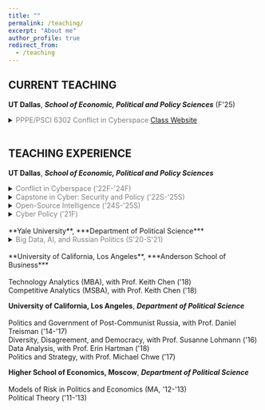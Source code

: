 ```yaml
---
title: ""
permalink: /teaching/
excerpt: "About me"
author_profile: true
redirect_from: 
  - /teaching
---
```

 
## CURRENT TEACHING

**UT Dallas**, ***School of Economic, Political and Policy Sciences*** (F'25) 

<details class="drop">
   <summary>
    <span style="color:Gray;">  PPPE/PSCI 6302 Conflict in Cyberspace <a href = 'https://coursebook.utdallas.edu/search/pppe6302.501.25f'>Class Website</a></span>
    </summary>
<br> 

Cyberspace is not an isolated concept. It expands beyond the conventional concepts of networks. While many of the digital security issues faced by companies and customers are highly technical, their underlying causes and systematic effects are inherently behavioral. Despite its technical specificities, cyberspace is a domain of human interactions. It makes little sense to approach cybersecurity from a narrow, purely technical perspective. Yet many courses focus on 'mechanics' of cybersecurity at the expense of behavioral and political aspects. In contrast, this class explores cyberspace as a synergistic entity. First, it examines conflicts and violence in pre-digital age. Next, it discusses orgins, organization, and evolution of cyberspace. Finally, it explores how cyberspace reshapes conventional conflicts and produces new ones.

Students get free access to **DataCamp** to prepare themselves for the coding part of this course.

<a href = 'https://coursebook.utdallas.edu/search/pppe6302.501.25f'>Class Website</a>

<br>
</details>

<br>

## TEACHING EXPERIENCE

**UT Dallas**, ***School of Economic, Political and Policy Sciences***<br>

<details class="drop">
   <summary>
    <span style="color:Gray;">Conflict in Cyberspace ('22F-'24F)</span>
    </summary>
<br> 
Cyberspace is not an isolated concept. It expands beyond the conventional concepts of networks. While many of the digital security issues faced by companies and customers are highly technical, their underlying causes and systematic effects are inherently behavioral. Despite its technical specificities, cyberspace is a domain of human interactions. It makes little sense to approach cybersecurity from a narrow, purely technical perspective. Yet many courses focus on 'mechanics' of cybersecurity at the expense of behavioral and political aspects. In contrast, this class explores cyberspace as a synergistic entity. First, it examines conflicts and violence in pre-digital age. Next, it discusses orgins, organization, and evolution of cyberspace. Finally, it explores how cyberspace reshapes conventional conflicts and produces new ones.
<br>
</details>


<details class="drop">
   <summary>
    <span style="color:Gray;">Capstone in Cyber: Security and Policy ('22S-'25S)</span>
    </summary>
<br> 
This is the culminating experience for graduating students. Students integrate knowledge from across the curriculum to participate in an experiential learning project or case studies.  addition, students can work on comprehensive
cyber policy or strategy, policy impact evaluation, commercial or open-source projects related to information security, cyber law assessment, or conduct an investigation of a cyber incident. Finally, students present a concise policy report summarizing the project’s results.
<br>
</details>
 

<details class="drop">
   <summary>
    <span style="color:Gray;">Open-Source Intelligence ('24S-'25S)</span>
    </summary>
<br> 
This is a comprehensive course that introduces students to the concepts and techniques of open-source intelligence (OSINT). This course aims to equip students with the knowledge and skills necessary to gather intelligence from publicly available sources and use this information to defend against cyber attacks. Throughout the course, students will be introduced to various tools and techniques used in OSINT research and will have the opportunity to apply what they’ve learned in practical, hands-on labs. These labs are designed to simulate real-world scenarios and give students a chance to understand how OSINT can be applied in their future careers in security and policy. With a focus on both theory and practical skills, this course provides students with a well-rounded understanding of the importance and use of OSINT in the field of cyber security and policy.
<br>
</details>


<details class="drop">
   <summary>
    <span style="color:Gray;">Cyber Policy ('21F)</span>
    </summary>
<br> 
This course introduces students to the public policy aspects of cybersecurity. Students will apply the tools of game theory, statistics, and causal inference to inform policy decision-making. The course is divided into four parts. The first introduces the basic concepts and definitions related to policy, governance, and threats. The second part exposes students to the modern policy analysis toolkit. The third part explores the impact of cyber policies on the private sector (topics include cyberpiracy, Darknet markets, data breaches, and deplatforming). The fourth part of the course focuses on the state actors (topics include, electoral integrity, misinformation, and digital repression).
<br>
</details>
<br>
**Yale University**, ***Department of Political Science***<br>

<details class="drop">
   <summary>
    <span style="color:Gray;">Big Data, AI, and Russian Politics (S'20-S'21)</span>
    </summary>
<br> 
In the last decade, modern information technologies have changed the world of politics as we knew it, erasing any clear distinction between domestic and foreign spheres. Today, policy battles and elections are fought not just through traditional lobbying, party activities, and TV ads, but through means of Big Data and AI algorithms. These new behaviors can be covert by murky actors, who may be located anywhere and funded by almost anyone. They are important for both democracies and non-democracies. Their impact is hard to assess. For instance, the debate continues in the United States over whether or not hackers and Internet trolls affected voting in the 2016 U.S. election. 

This cross-disciplinary course focuses on two broad questions. First: how do politicians use new technologies to influence politics? Second: how do scholars can use new technologies to study politics? It uses Russia as a laboratory to explore these questions. The course consists of four parts. It starts with a review of contemporary Russia and pays attention to the quantitative studies of its economy and politics. Next, the course provides a non-technical introduction to Big Data and
AI algorithms. Finally, it outlines the applications of the new technologies to the study of Russian politics.
<br>
</details>
<br>
**University of California, Los Angeles**, ***Anderson School of Business***<br>
<br>
Technology Analytics (MBA), with Prof. Keith Chen ('18)<br>
Competitive Analytics (MSBA), with Prof. Keith Chen ('18)

**University of California, Los Angeles**, ***Department of Political Science***<br>
<br>
Politics and Government of Post-Communist Russia, with Prof. Daniel Treisman ('14-'17)<br>
Diversity, Disagreement, and Democracy, with Prof. Susanne Lohmann ('16)<br>
Data Analysis, with Prof. Erin Hartman ('18)<br>
Politics and Strategy, with Prof. Michael Chwe ('17)

**Higher School of Economics, Moscow**, ***Department of Political Science***<br>
<br>
Models of Risk in Politics and Economics (MA, '12-'13)<br>
Political Theory ('11-'13)






  
<!--
  <center>
<img src="https://asobolev.com/files/figs/major-cyber-attacks.gif" style="height:500%;">
<figcaption><i>Major Cyber Attacks Across the Globe</i></figcaption>
</center>






**UT Dallas**, ***School of Economic, Political and Policy Sciences***


  * *PPPE  / PSCI 6302* Political Violence and Conflict in Cyberspace  [Class Website](https://elearning.utdallas.edu/webapps/blackboard/content/listContentEditable.jsp?content_id=_4287675_1&course_id=_210379_1)

**UT Dallas**, ***School of Economic, Political and Policy Sciences*** (Fall 2021) 

  * *PPPE / PSCI 6303.501* Cyber Policy  [Class Website](https://elearning.utdallas.edu/webapps/blackboard/content/listContentEditable.jsp?content_id=_4287675_1&course_id=_210379_1)

This course introduces students to the public policy aspects of cybersecurity. Students will apply the tools of game theory, statistics, and causal inference to inform policy decision-making. The course is divided into four parts. The first introduces the basic concepts and definitions related to policy, governance, and threats. The second part exposes students to the modern policy analysis toolkit. The third part explores the impact of cyber policies on the private sector (topics include cyberpiracy, Dark Net markets, data breaches, deplatforming, and others). The fourth part of the course focuses on the state actors (topics include electoral integrity, misinformation, digital repression, and others).


**Yale University**, ***Department of Political Science*** (Fall 2020)

  * *PLSC-455* Big Data, AI, and Russian Politics [Class Website](https://yale.instructure.com/courses/60670)

This cross-disciplinary seminar focuses on two broad questions. First: how do politicians use new technologies to influence politics? Second: how do scholars use new technologies to study politics? It uses Russia as a laboratory to explore these questions. The course consists of four parts. It starts with a review of contemporary Russia and pays attention to the quantitative studies of its economy and politics. Next, the course provides a non-technical introduction to Big Data and AI algorithms. Finally, it outlines the applications of the new technologies to the study of Russian politics.

**Yale University**, ***Department of Political Science*** 

  * *PLSC-455* Big Data, AI, and Russian Politics (2020)

**University of California, Los Angeles**, ***Anderson School of Business***

  * Technology Analytics (MBA), with Prof. [Keith Chen](http://www.anderson.ucla.edu/faculty/keith.chen/) (2018)

  * Competitive Analytics (MSBA), with Prof. [Keith Chen](http://www.anderson.ucla.edu/faculty/keith.chen/) (2018)

**University of California, Los Angeles**, ***Department of Political Science***

  * Politics and Government of Post-Communist Russia, with Prof. [Daniel Treisman](https://www.danieltreisman.org/) (2014-17)

  * Diversity, Disagreement, and Democracy, with Prof. [Susanne Lohmann](https://luskin.ucla.edu/person/susanne-lohmann/) (2016)

  * Data Analysis, with Prof. [Erin Hartman](http://www.erinhartman.com/) (2018)

  * Politics and Strategy, with Prof. [Michael Chwe](http://chwe.net/michael/) (2017)

**Higher School of Economics, Moscow**,  ***Department of Political Science***

  * Models of Risk in Politics and Economics (MA, 2012-13)

  * Political Theory, Lecturer (2011-13)



![](https://asobolev.com/files/figs/major-cyber-attacks.gif)

-->
